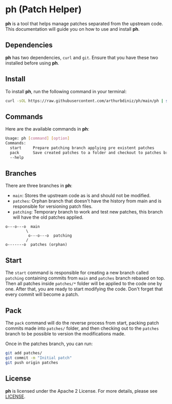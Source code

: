 # ph (Patch Helper)

**ph** is a tool that helps manage patches separated from the upstream code. This documentation will guide you on how to use and install **ph**.

## Dependencies

**ph** has two dependencies, `curl` and `git`. Ensure that you have these two installed before using **ph**.

## Install

To install **ph**, run the following command in your terminal:

```bash
curl -sOL https://raw.githubusercontent.com/arthurbdiniz/ph/main/ph | sudo mv ph /usr/local/bin/
```

## Commands

Here are the available commands in **ph**:

```bash
Usage: ph [command] [option]
Commands:
  start     Prepare patching branch applying pre existent patches
  pack      Save created patches to a folder and checkout to patches branch
  --help
```

## Branches

There are three branches in **ph**:

- `main`: Stores the upstream code as is and should not be modified.
- `patches`: Orphan branch that doesn't have the history from main and is responsible for versioning patch files.
- `patching`: Temporary branch to work and test new patches, this branch will have the old patches applied.


```
o---o---o  main
         \
          o---o---o  patching
         /
o-------o  patches (orphan)
```

## Start

The `start` command is responsible for creating a new branch called `patching` containing commits from `main` and `patches` branch rebased on top. Then all patches inside `patches/*` folder will be applied to the code one by one. After that, you are ready to start modifying the code. Don't forget that every commit will become a patch.

## Pack

The `pack` command will do the reverse process from start, packing patch commits made into `patches/` folder, and then checking out to the `patches` branch to be possible to version the modifications made.

Once in the patches branch, you can run:

```bash
git add patches/
git commit -m "Initial patch"
git push origin patches
```

## License

**ph** is licensed under the Apache 2 License. For more details, please see [LICENSE](https://github.com/arthurbdiniz/ph/blob/main/LICENSE).